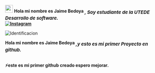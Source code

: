 

<img src="https://media.giphy.com/media/TEnXkcsHrP4YedChhA/giphy.gif" width ="25"> <b>Hola mi nombre es Jaime Bedoya <sub style="font-size: 15px; font-style: italic">, Soy estudiante de la UTEDE Desarrollo de software.</sub><br> [![Instagram](https://www.instagram.com/andresrios1237/?next=%2F)](https://instagram.com/jeffdevx)</b>



<img src="https://www.google.com/url?sa=i&url=https%3A%2F%2Fwww.pinterest.com%2Fpin%2Fnew-trending-gif-on-giphy-august-15-2017-at-0333pm--814236807601664284%2F&psig=AOvVaw2iF7KFPngAbGDgEAjtWLNT&ust=1757250623840000&source=images&cd=vfe&opi=89978449&ved=0CBQQjRxqFwoTCIjsgvCaxI8DFQAAAAAdAAAAABAE" alt="Identificacion">

  <b>Hola mi nombre es Jaime Bedoya <sub style="font-size: 15px; font-style: italic">,y esto es mi primer Proyecto en github.</sub>

  <br>⚡este es mi primer github creado espero mejorar.<br>


